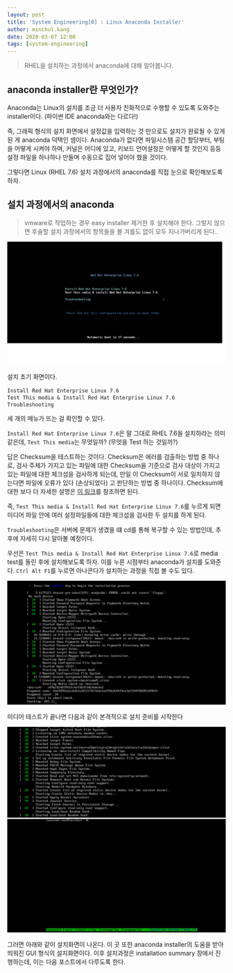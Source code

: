 ```yaml
---
layout: post
title: 'System Engineering[0] : Linux Anaconda Installer'
author: minchul.kang
date: 2020-03-07 12:00
tags: [system-engineering]
---
```


> RHEL을 설치하는 과정에서 anaconda에 대해 알아봅니다.

## anaconda installer란 무엇인가?

Anaconda는 Linux의 설치를 조금 더 사용자 친화적으로 수행할 수 있도록 도와주는 installer이다.
(파이썬 IDE anaconda와는 다르다!)

즉, 그래픽 형식의 설치 화면에서 설정값을 입력하는 것 만으로도 설치가 완료될 수 있게 된 게 anaconda 덕택인 셈이다. Anaconda가 없다면 파일시스템 공간 할당부터, 부팅을 어떻게 시켜야 하며, 커널은 어디에 있고,
키보드 언어설정은 어떻게 할 것인지 등등 설정 파일을 하나하나 만들며 수동으로 집어 넣어야 했을 것이다. 

그렇다면 Linux (RHEL 7.6) 설치 과정에서의 anaconda를 직접 눈으로 확인해보도록 하자.

## 설치 과정에서의 anaconda

> vmware로 작업하는 경우 easy installer 제거한 후 설치해야 한다. 그렇지 않으면 후술할 설치 과정에서의 항목들을 볼 겨를도 없이 모두 지나가버리게 된다..

![설치 초기 화면](/files/se0-1.png)

설치 초기 화면이다. 

```
Install Red Hat Enterprise Linux 7.6  
Test This media & Install Red Hat Enterprise Linux 7.6
Troubleshooting
```
세 개의 메뉴가 뜨는 걸 확인할 수 있다.

`Install Red Hat Enterprise Linux 7.6`은 말 그대로 RHEL 7.6을 설치하라는 의미 같은데,
`Test This media`는 무엇일까? (무엇을 Test 하는 것일까?)

답은 Checksum을 테스트하는 것이다. Checksum은 에러를 검출하는 방법 중 하나로, 검사 주체가 가지고 있는 파일에 대한 Checksum을 기준으로 검사 대상이 가지고 있는 파일에 대한 체크섬을 검사하게 되는데, 만일 이 Checksum이 서로 일치하지 않는다면 파일에 오류가 있다 (손상되었다) 고 판단하는 방법 중 하나이다. Checksum에 대한 보다 더 자세한 설명은 [이 링크](https://ko.wikipedia.org/wiki/%EC%B2%B4%ED%81%AC%EC%84%AC)를 참조하면 된다.

즉, `Test This media & Install Red Hat Enterprise Linux 7.6`를 누르게 되면 미디어 파일 안에 여러 설정파일들에 대한 체크섬을 검사한 두 설치를 하게 된다.

`Troubleshooting`은 서버에 문제가 생겼을 떄 cd를 통해 복구할 수 있는 방법인데, 추후에 자세히 다시 알아볼 예정이다.

우선은 `Test This media & Install Red Hat Enterprise Linux 7.6`로 media test를 돌린 후에 설치해보도록 하자. 이를 누른 시점부터 anaconda가 설치를 도와준다. `Ctrl Alt F1`를 누르면 아나콘다가 설치하는 과정을 직접 볼 수도 있다.

![Checking 중이라고 하단에 표시된다](/files/se0-3.png)

미디어 테스트가 끝나면 다음과 같이 본격적으로 설치 준비를 시작한다

![Ctrl Alt F1](/files/se0-4.png)
![하단에 anaconda라고 표시된다](/files/se0-5.png)

그러면 아래와 같이 설치화면이 나온다. 이 곳 또한 anaconda installer의 도움을 받아 띄워진 GUI 형식의 설치화면이다. 이후 설치과정은 installation summary 창에서 진행하는데, 이는 다음 포스트에서 다루도록 한다.